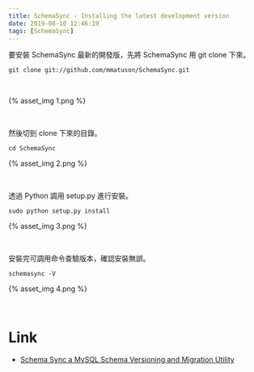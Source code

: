 ```yaml
---
title: SchemaSync - Installing the latest development version
date: 2019-08-10 12:46:19
tags: [SchemaSync]
---
```


要安裝 SchemaSync 最新的開發版，先將 SchemaSync 用 git clone 下來。

<!-- More -->

    git clone git://github.com/mmatuson/SchemaSync.git

</br>

{% asset_img 1.png %}

</br>


然後切到 clone 下來的目錄。

    cd SchemaSync

{% asset_img 2.png %}

</br>


透過 Python 調用 setup.py 進行安裝。  

    sudo python setup.py install

{% asset_img 3.png %}

</br>


安裝完可調用命令查驗版本，確認安裝無誤。  

    schemasync -V

{% asset_img 4.png %}

</br>


Link
=====
* [Schema Sync a MySQL Schema Versioning and Migration Utility](http://mmatuson.github.io/SchemaSync/)
